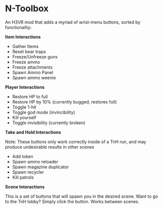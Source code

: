 # N-Toolbox

An H3VR mod that adds a myriad of wrist-menu buttons, sorted by functionality:

**Item Interactions**
- Gather Items
- Reset bear traps
- Freeze/Unfreeze guns
- Freeze ammo
- Freeze attachments
- Spawn Ammo Panel
- Spawn ammo weenie

**Player Interactions**
- Restore HP to full
- Restore HP by 10% (currently bugged, restores full)
- Toggle 1-hit
- Toggle god mode (invincibility)
- Kill yourself
- Toggle invisibility (currently broken)

**Take and Hold Interactions**

Note: These buttons only work correctly inside of a TnH run, and may produce undesirable results in other scenes
- Add token
- Spawn ammo reloader
- Spawn magazine duplicator
- Spawn recycler
- Kill patrols

**Scene Interactions**

This is a set of buttons that will spawn you in the desired scene. Want to go to the TnH lobby? Simply click the button. Works between scenes.
